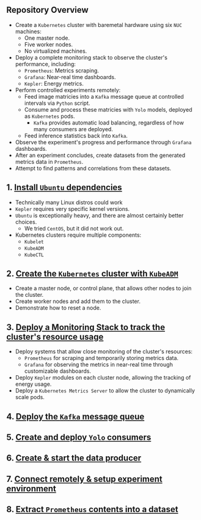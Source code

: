 ## Repository Overview

- Create a `Kubernetes` cluster with baremetal hardware using six `NUC` machines:
    - One master node.
    - Five worker nodes.
    - No virtualized machines.
- Deploy a complete monitoring stack to observe the cluster's performance, including:
    - `Prometheus`: Metrics scraping.
    - `Grafana`: Near-real time dashboards.
    - `Kepler`: Energy metrics.
- Perform controlled experiments remotely:
    - Feed image matricies into a `Kafka` message queue at controlled intervals via `Python` script.
    - Consume and process these matricies with `Yolo` models, deployed as `Kubernetes` pods.
        - `Kafka` provides automatic load balancing, regardless of how many consumers are deployed.
    - Feed inference statistics back into `Kafka`.
- Observe the experiment's progress and performance through `Grafana` dashboards.
- After an experiment concludes, create datasets from the generated metrics data in `Prometheus`.
- Attempt to find patterns and correlations from these datasets.

<!-- ########################################################################################################## -->
## 1. [Install `Ubuntu` dependencies](#)

- Technically many Linux distros could work
- `Kepler` requires very specific kernel versions.
- `Ubuntu` is exceptionally heavy, and there are almost certainly better choices.
    - We tried `CentOS`, but it did not work out.
- Kubernetes clusters require multiple components:
    - `Kubelet`
    - `KubeADM`
    - `KubeCTL`

<!-- ########################################################################################################## -->
## 2. [Create the `Kubernetes` cluster with `KubeADM`](#)

- Create a master node, or control plane, that allows other nodes to join the cluster.
- Create worker nodes and add them to the cluster.
- Demonstrate how to reset a node.

<!-- ########################################################################################################## -->
## 3. [Deploy a Monitoring Stack to track the cluster's resource usage](#)

- Deploy systems that allow close monitoring of the cluster's resources:
    - `Prometheus` for scraping and temporarily storing metrics data.
    - `Grafana` for observing the metrics in near-real time through customizable dashboards.
- Deploy `Kepler` modules on each cluster node, allowing the tracking of energy usage.
- Deploy a `Kubernetes Metrics Server` to allow the cluster to dynamically scale pods.

<!-- ########################################################################################################## -->
## 4. [Deploy the `Kafka` message queue](#)

<!-- - Create a `Kafka` message queue and initialize input and output topics for the experiments.
    - The workload of a `Kafka` topic is automatically load balanced over its consumers.
    - This allows `Kubernetes` to scale services freely with minimal disruption. -->

<!-- ########################################################################################################## -->
## 5. [Create and deploy `Yolo` consumers](#)



<!-- ########################################################################################################## -->
## 6. [Create & start the data producer](#)



<!-- ########################################################################################################## -->
## 7. [Connect remotely & setup experiment environment](#)



<!-- ########################################################################################################## -->
## 8. [Extract `Prometheus` contents into a dataset](#)

